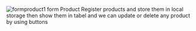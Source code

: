 ![formproduct1](https://github.com/user-attachments/assets/df2b6da8-8eee-4bb8-ae5b-e2095ae6781f)
form Product 
Register products and store them in local storage then show them in tabel and we can update or delete any product by using buttons

